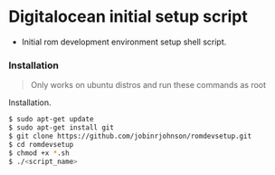 # Digitalocean initial setup script

  - Initial rom development environment setup shell script.

### Installation

> Only works on ubuntu distros and run these commands as root

Installation.

```sh
$ sudo apt-get update
$ sudo apt-get install git
$ git clone https://github.com/jobinrjohnson/romdevsetup.git
$ cd romdevsetup
$ chmod +x *.sh
$ ./<script_name>
```
